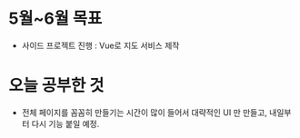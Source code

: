 # 5월~6월 목표 
 - 사이드 프로젝트 진행 : Vue로 지도 서비스 제작 

# 오늘 공부한 것
  - 전체 페이지를 꼼꼼히 만들기는 시간이 많이 들어서 대략적인 UI 만 만들고, 
    내일부터 다시 기능 붙일 예정.